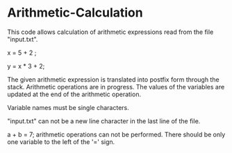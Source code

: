 # Arithmetic-Calculation

This code allows calculation of arithmetic expressions read from the file "input.txt".

x = 5 + 2 ;

y = x * 3 + 2;

The given arithmetic expression is translated into postfix form through the stack. Arithmetic operations are in progress. The values of the variables are updated at the end of the arithmetic operation.

Variable names must be single characters.

"input.txt" can not be a new line character in the last line of the file.

a + b = 7; arithmetic operations can not be performed. There should be only one variable to the left of the '=' sign.
